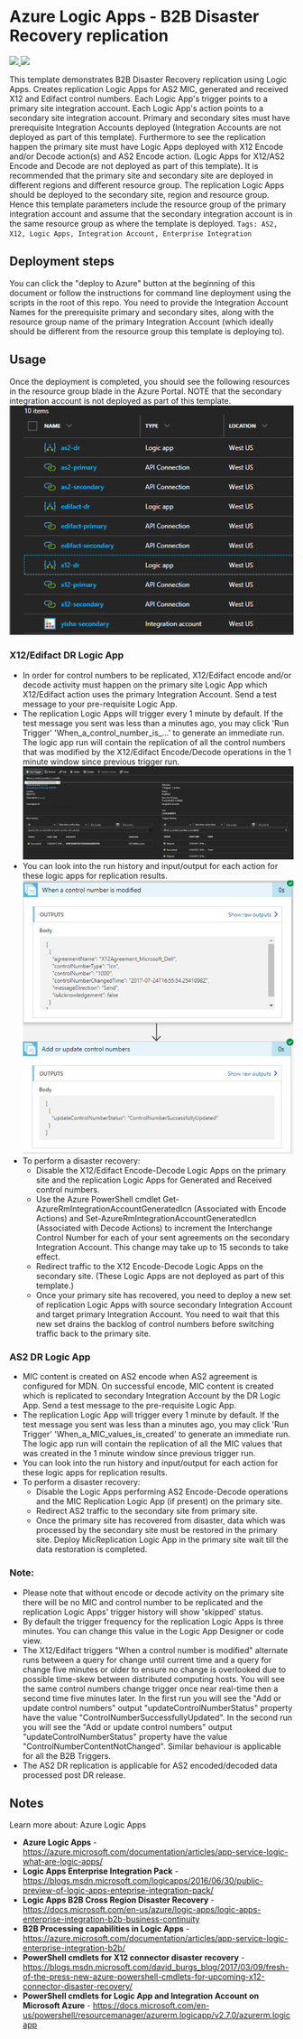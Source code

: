 # Azure Logic Apps - B2B Disaster Recovery replication

<a href="https://portal.azure.com/#create/Microsoft.Template/uri/https%3A%2F%2Fraw.githubusercontent.com%2FAzure%2Fazure-quickstart-templates%2Fmaster%2F201-logic-app-b2b-disaster-recovery-replication%2Fazuredeploy.json" target="_blank">
    <img src="http://azuredeploy.net/deploybutton.png"/>
</a>
<a href="http://armviz.io/#/?load=https%3A%2F%2Fraw.githubusercontent.com%2FAzure%2Fazure-quickstart-templates%2Fmaster%2F201-logic-app-b2b-disaster-recovery-replication%2Fazuredeploy.json" target="_blank">
    <img src="http://armviz.io/visualizebutton.png"/>
</a>

This template demonstrates B2B Disaster Recovery replication using Logic Apps. Creates replication Logic Apps for AS2 MIC, generated and received X12 and Edifact control numbers. Each Logic App's trigger points to a primary site integration account. Each Logic App's action points to a secondary site integration account. Primary and secondary sites must have prerequisite Integration Accounts deployed (Integration Accounts are not deployed as part of this template). Furthermore to see the replication happen the primary site must have Logic Apps deployed with X12 Encode and/or Decode action(s) and AS2 Encode action. (Logic Apps for X12/AS2 Encode and Decode are not deployed as part of this template).
It is recommended that the primary site and secondary site are deployed in different regions and different resource group. The replication Logic Apps should be deployed to the secondary site, region and resource group. Hence this template parameters include the resource group of the primary integration account and assume that the secondary integration account is in the same resource group as where the template is deployed.
`Tags: AS2, X12, Logic Apps, Integration Account, Enterprise Integration`

## Deployment steps

You can click the "deploy to Azure" button at the beginning of this document or follow the instructions for command line deployment using the scripts in the root of this repo.
You need to provide the Integration Account Names for the prerequisite primary and secondary sites, along with the resource group name of the primary Integration Account (which ideally should be different from the resource group this template is deploying to).

## Usage

Once the deployment is completed, you should see the following resources in the resource group blade in the Azure Portal. NOTE that the secondary integration account is not deployed as part of this template.
![Image of Azure resources](https://raw.githubusercontent.com/maxshao96/azure-quickstart-templates/master/201-logic-app-b2b-disaster-recovery-replication/images/azure-resources.png "Azure resources")

### X12/Edifact DR Logic App ###
- In order for control numbers to be replicated, X12/Edifact encode and/or decode activity must happen on the primary site Logic App which X12/Edifact action uses the primary Integration Account. Send a test message to your pre-requisite Logic App.
- The replication Logic Apps will trigger every 1 minute by default. If the test message you sent was less than a minutes ago, you may click 'Run Trigger' 'When_a_control_number_is_...' to generate an immediate run. The logic app run will contain the replication of all the control numbers that was modified by the X12/Edifact Encode/Decode operations in the 1 minute window since previous trigger run.
![Image of History for Control Number replication Logic App](https://raw.githubusercontent.com/maxshao96/azure-quickstart-templates/master/201-logic-app-b2b-disaster-recovery-replication/images/cn-replication-history.png "History for Control Number replication Logic App")
- You can look into the run history and input/output for each action for these logic apps for replication results.
![Image of Run details for Control Number replication Logic App](https://raw.githubusercontent.com/maxshao96/azure-quickstart-templates/master/201-logic-app-b2b-disaster-recovery-replication/images/cn-run-details.png "Run details for Control Number replication Logic App")
- To perform a disaster recovery:
  - Disable the X12/Edifact Encode-Decode Logic Apps on the primary site and the replication Logic Apps for Generated and Received control numbers.
  - Use the Azure PowerShell cmdlet Get-AzureRmIntegrationAccountGeneratedIcn (Associated with Encode Actions) and Set-AzureRmIntegrationAccountGeneratedIcn (Associated with Decode Actions) to increment the Interchange Control Number for each of your sent agreements on the secondary Integration Account. This change may take up to 15 seconds to take effect.
  - Redirect traffic to the X12 Encode-Decode Logic Apps on the secondary site. (These Logic Apps are not deployed as part of this template.)
  - Once your primary site has recovered, you need to deploy a new set of replication Logic Apps with source secondary Integration Account and target primary Integration Account. You need to wait that this new set drains the backlog of control numbers before switching traffic back to the primary site.

### AS2 DR Logic App ###
- MIC content is created on AS2 encode when AS2 agreement is configured for MDN. On successful encode, MIC content is created which is replicated to secondary Integration Account by the DR Logic App. Send a test message to the pre-requisite Logic App.
- The replication Logic App will trigger every 1 minute by default.  If the test message you sent was less than a minutes ago, you may click 'Run Trigger' 'When_a_MIC_values_is_created' to generate an immediate run. The logic app run will contain the replication of all the MIC values that was created in the 1 minute window since previous trigger run.
- You can look into the run history and input/output for each action for these logic apps for replication results.
- To perform a disaster recovery:
  - Disable the Logic Apps performing AS2 Encode-Decode operations and the MIC Replication Logic App (if present) on the primary site.
  - Redirect AS2 traffic to the secondary site from primary site.
  - Once the primary site has recovered from disaster, data which was processed by the secondary site must be restored in the primary site. Deploy MicReplication Logic App in the primary site wait till the data restoration is completed.

### Note: ###
  - Please note that without encode or decode activity on the primary site there will be no MIC and control number to be replicated and the replication Logic Apps' trigger history will show 'skipped' status.
  - By default the trigger frequency for the replication Logic Apps is three minutes. You can change this value in the Logic App Designer or code view.
  - The X12/Edifact triggers "When a control number is modified" alternate runs between a query for change until current time and a query for change five minutes or older to ensure no change is overlooked due to possible time-skew between distributed computing hosts. You will see the same control numbers change trigger once near real-time then a second time five minutes later. In the first run you will see the "Add or update control numbers" output "updateControlNumberStatus" property have the value "ControlNumberSuccessfullyUpdated". In the second run you will see the "Add or update control numbers" output "updateControlNumberStatus" property have the value "ControlNumberContentNotChanged". Similar behaviour is applicable for all the B2B Triggers.
  - The AS2 DR replication is applicable for AS2 encoded/decoded data processed post DR release.

## Notes

Learn more about: Azure Logic Apps
* **Azure Logic Apps** - https://azure.microsoft.com/documentation/articles/app-service-logic-what-are-logic-apps/
* **Logic Apps Enterprise Integration Pack** - https://blogs.msdn.microsoft.com/logicapps/2016/06/30/public-preview-of-logic-apps-enteprise-integration-pack/
* **Logic Apps B2B Cross Region Disaster Recovery** - https://docs.microsoft.com/en-us/azure/logic-apps/logic-apps-enterprise-integration-b2b-business-continuity
* **B2B Processing capabilities in Logic Apps** - https://azure.microsoft.com/documentation/articles/app-service-logic-enterprise-integration-b2b/
* **PowerShell cmdlets for X12 connector disaster recovery** - https://blogs.msdn.microsoft.com/david_burgs_blog/2017/03/09/fresh-of-the-press-new-azure-powershell-cmdlets-for-upcoming-x12-connector-disaster-recovery/
* **PowerShell cmdlets for Logic App and Integration Account on Microsoft Azure** - https://docs.microsoft.com/en-us/powershell/resourcemanager/azurerm.logicapp/v2.7.0/azurerm.logicapp
